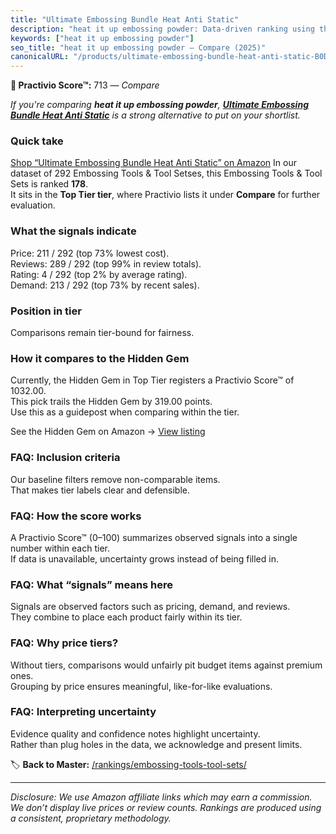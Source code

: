 ```yaml
---
title: "Ultimate Embossing Bundle Heat Anti Static"
description: "heat it up embossing powder: Data-driven ranking using the Practivio Score™. Positioned by quality, value, demand, findability, momentum."
keywords: ["heat it up embossing powder"]
seo_title: "heat it up embossing powder — Compare (2025)"
canonicalURL: "/products/ultimate-embossing-bundle-heat-anti-static-B0DPJD9JM2/"
---
```


**🛒 Practivio Score™:** 713 — _Compare_


*If you're comparing **heat it up embossing powder**, **[Ultimate Embossing Bundle Heat Anti Static](https://www.amazon.com/dp/B0DPJD9JM2?tag=practivio-20)** is a strong alternative to put on your shortlist.*
### Quick take
[Shop “Ultimate Embossing Bundle Heat Anti Static” on Amazon](https://www.amazon.com/dp/B0DPJD9JM2?tag=practivio-20)
In our dataset of 292 Embossing Tools & Tool Setses, this Embossing Tools & Tool Sets is ranked **178**.  
It sits in the **Top Tier tier**, where Practivio lists it under **Compare** for further evaluation.

### What the signals indicate
Price: 211 / 292 (top 73% lowest cost).  
Reviews: 289 / 292 (top 99% in review totals).  
Rating: 4 / 292 (top 2% by average rating).  
Demand: 213 / 292 (top 73% by recent sales).

### Position in tier
Comparisons remain tier-bound for fairness.

### How it compares to the Hidden Gem
Currently, the Hidden Gem in Top Tier registers a Practivio Score™ of 1032.00.  
This pick trails the Hidden Gem by 319.00 points.  
Use this as a guidepost when comparing within the tier.  

See the Hidden Gem on Amazon → [View listing](https://www.amazon.com/dp/B07H39S9JQ?tag=practivio-20)

### FAQ: Inclusion criteria
Our baseline filters remove non-comparable items.  
That makes tier labels clear and defensible.

### FAQ: How the score works
A Practivio Score™ (0–100) summarizes observed signals into a single number within each tier.  
If data is unavailable, uncertainty grows instead of being filled in.

### FAQ: What “signals” means here
Signals are observed factors such as pricing, demand, and reviews.  
They combine to place each product fairly within its tier.

### FAQ: Why price tiers?
Without tiers, comparisons would unfairly pit budget items against premium ones.  
Grouping by price ensures meaningful, like-for-like evaluations.

### FAQ: Interpreting uncertainty
Evidence quality and confidence notes highlight uncertainty.  
Rather than plug holes in the data, we acknowledge and present limits.

<!-- Missing template for Compare/CompareWithinPriceClass -->


🏷️ **Back to Master:** [/rankings/embossing-tools-tool-sets/](/rankings/embossing-tools-tool-sets/)

---
_Disclosure: We use Amazon affiliate links which may earn a commission. We don’t display live prices or review counts. Rankings are produced using a consistent, proprietary methodology._
